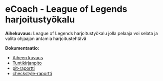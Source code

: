 # eCoach - League of Legends harjoitustyökalu

**Aihekuvaus:** League of Legends harjoitustyökalu jolla pelaaja voi selata ja valita ohjaajan antamia harjoitustehtävä

**Dokumentaatio:**
* [Aiheen kuvaus](dokumentaatio/aiheenKuvausJaRakenne.md)
* [Tuntikirjanpito](dokumentaatio/tuntikirjanpito.md)
* [pit-raportti](https://github.com/Jontsu/eCoach/tree/master/dokumentaatio/pit-raportti/201606021557/index.html)
* [checkstyle-raportti](https://github.com/Jontsu/eCoach/tree/master/dokumentaatio/checkstyle-raportti/checkstyle_20160602.html)
